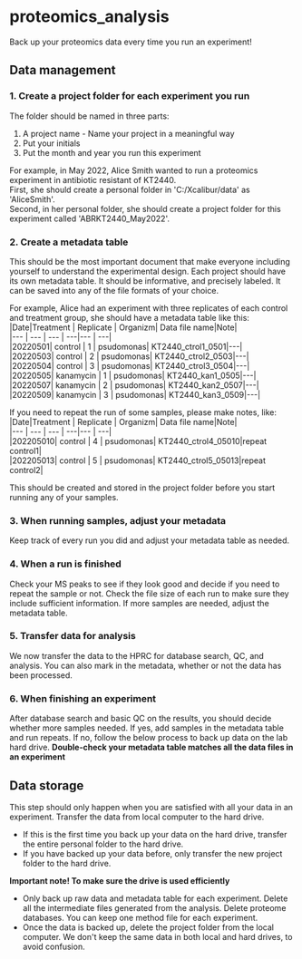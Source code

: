# proteomics_analysis

Back up your proteomics data every time you run an experiment!

## Data management
### 1. Create a project folder for each experiment you run
The folder should be named in three parts:        
1. A project name - Name your project in a meaningful way
2. Put your initials
3. Put the month and year you run this experiment

For example, in May 2022, Alice Smith wanted to run a proteomics experiment in antibiotic resistant of KT2440.      
First, she should create a personal folder in 'C:/Xcalibur/data' as 'AliceSmith'.      
Second, in her personal folder, she should create a project folder for this experiment called 'ABRKT2440_May2022'. 
### 2. Create a metadata table
This should be the most important document that make everyone including yourself to understand the experimental design. Each project should have its own metadata table. It should be informative, and precisely labeled. 
It can be saved into any of the file formats of your choice. 

For example, Alice had an experiment with three replicates of each control and treatment group, she should have a metadata table like this:
|Date|Treatment | Replicate | Organizm| Data file name|Note|    
|--- | --- | --- | ---|--- | ---|        
|20220501| control | 1 | psudomonas| KT2440_ctrol1_0501|---|      
|20220503| control | 2 | psudomonas| KT2440_ctrol2_0503|---|      
|20220504| control | 3 | psudomonas| KT2440_ctrol3_0504|---|      
|20220505| kanamycin | 1 | psudomonas| KT2440_kan1_0505|---|      
|20220507| kanamycin | 2 | psudomonas| KT2440_kan2_0507|---|      
|20220509| kanamycin | 3 | psudomonas| KT2440_kan3_0509|---|      

If you need to repeat the run of some samples, please make notes, like:   
|Date|Treatment | Replicate | Organizm| Data file name|Note|    
|--- | --- | --- | ---|--- | ---|        
|202205010| control | 4 | psudomonas| KT2440_ctrol4_05010|repeat control1|      
|202205013| control | 5 | psudomonas| KT2440_ctrol5_05013|repeat control2|      

This should be created and stored in the project folder before you start running any of your samples. 
### 3. When running samples, adjust your metadata
Keep track of every run you did and adjust your metadata table as needed. 

### 4. When a run is finished
Check your MS peaks to see if they look good and decide if you need to repeat the sample or not. Check the file size of each run to make sure they include sufficient information. If more samples are needed, adjust the metadata table. 

### 5. Transfer data for analysis
We now transfer the data to the HPRC for database search, QC, and analysis. You can also mark in the metadata, whether or not the data has been processed.

### 6. When finishing an experiment
After database search and basic QC on the results, you should decide whether more samples needed. If yes, add samples in the metadata table and run repeats. If no, follow the below process to back up data on the lab hard drive. **Double-check your metadata table matches all the data files in an experiment**

## Data storage
This step should only happen when you are satisfied with all your data in an experiment. Transfer the data from local computer to the hard drive. 
* If this is the first time you back up your data on the hard drive, transfer the entire personal folder to the hard drive.
* If you have backed up your data before, only transfer the new project folder to the hard drive.

**Important note! To make sure the drive is used efficiently**
  * Only back up raw data and metadata table for each experiment. Delete all the intermediate files generated from the analysis. Delete proteome databases. You can keep one method file for each experiment.
  * Once the data is backed up, delete the project folder from the local computer. We don't keep the same data in both local and hard drives, to avoid confusion. 
